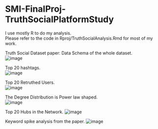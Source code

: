 # SMI-FinalProj-TruthSocialPlatformStudy

I use mostly R to do my analysis.  
Please refer to the code in Rproj/TruthSocialAnalysis.Rmd for most of my work.  

Truth Social Dataset paper: Data Schema of the whole dataset.  
![image](https://github.com/josephj1o4e1/Truth-Social-Platform-Study/assets/13396370/3682df86-50d8-4968-b2d0-ace45846fb31)  
  
Top 20 hashtags.  
![image](https://github.com/josephj1o4e1/Truth-Social-Platform-Study/assets/13396370/e4656752-a18c-45e5-8504-cbf61a4fd341)  
  
Top 20 Retruthed Users.  
![image](https://github.com/josephj1o4e1/Truth-Social-Platform-Study/assets/13396370/40b570d4-8193-4204-9ed9-425097643085)  
  
The Degree Distribution is Power law shaped.  
![image](https://github.com/josephj1o4e1/Truth-Social-Platform-Study/assets/13396370/bf79a25e-c104-49a0-9a4d-aa6a37326331)  

Top 20 Hubs in the Network.
![image](https://github.com/josephj1o4e1/Truth-Social-Platform-Study/assets/13396370/a4c7b12d-4727-448a-9b23-7ca13b4c4954)

Keyword spike analysis from the paper.
![image](https://github.com/josephj1o4e1/Truth-Social-Platform-Study/assets/13396370/1041d427-6e11-4d6f-8134-4ac8d7c0a382)

